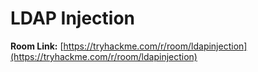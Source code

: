 # LDAP Injection

**Room Link:** [https://tryhackme.com/r/room/ldapinjection](https://tryhackme.com/r/room/ldapinjection)



